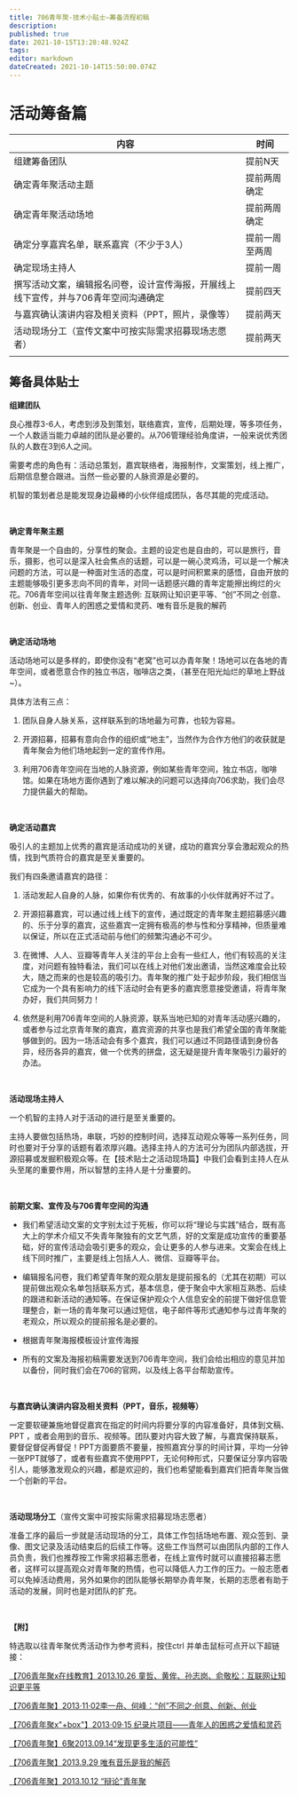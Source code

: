 ```yaml
---
title: 706青年聚-技术小贴士—筹备流程初稿
description: 
published: true
date: 2021-10-15T13:28:48.924Z
tags: 
editor: markdown
dateCreated: 2021-10-14T15:50:00.074Z
---
```


# 活动筹备篇



| 内容                                                         | 时间           |
| ------------------------------------------------------------ | -------------- |
| 组建筹备团队                                                 | 提前N天        |
| 确定青年聚活动主题                                           | 提前两周确定   |
| 确定青年聚活动场地                                           | 提前两周确定   |
| 确定分享嘉宾名单，联系嘉宾（不少于3人）                      | 提前一周至两周 |
| 确定现场主持人                                               | 提前一周       |
| 撰写活动文案，编辑报名问卷，设计宣传海报，开展线上线下宣传，并与706青年空间沟通确定 | 提前四天       |
| 与嘉宾确认演讲内容及相关资料（PPT，照片，录像等）            | 提前两天       |
| 活动现场分工（宣传文案中可按实际需求招募现场志愿者）         | 提前两天       |
|                                                              |                |



## 筹备具体贴士

**组建团队**

良心推荐3\-6人，考虑到涉及到策划，联络嘉宾，宣传，后期处理，等多项任务，一个人数适当能力卓越的团队是必要的。从706管理经验角度讲，一般来说优秀团队的人数在3到6人之间。

需要考虑的角色有：活动总策划，嘉宾联络者，海报制作，文案策划，线上推广，后期信息整合跟进。当然一些必要的人脉资源是必要的。

机智的策划者总是能发现身边最棒的小伙伴组成团队，各尽其能的完成活动。

<br>

**确定青年聚主题**

青年聚是一个自由的，分享性的聚会。主题的设定也是自由的，可以是旅行，音乐，摄影，也可以是深入社会焦点的话题，可以是一碗心灵鸡汤，可以是一个解决问题的方法，可以是一种面对生活的态度，可以是时间积累来的感悟，自由开放的主题能够吸引更多志向不同的青年，对同一话题感兴趣的青年定能擦出绚烂的火花。706青年空间以往青年聚主题选例: 互联网让知识更平等、“创”不同之·创意、创新、创业、青年人的困惑之爱情和灵药、唯有音乐是我的解药

<br>

**确定活动场地**

活动场地可以是多样的，即使你没有“老窝”也可以办青年聚！场地可以在各地的青年空间，或者愿意合作的独立书店，咖啡店之类，（甚至在阳光灿烂的草地上野战~）。

具体方法有三点：

1. 团队自身人脉关系，这样联系到的场地最为可靠，也较为容易。

2. 开源招募，招募有意向合作的组织或“地主”，当然作为合作方他们的收获就是青年聚会为他们场地起到一定的宣传作用。

3. 利用706青年空间在当地的人脉资源，例如某些青年空间，独立书店，咖啡馆。如果在场地方面你遇到了难以解决的问题可以选择向706求助，我们会尽力提供最大的帮助。

<br>

**确定活动嘉宾**

吸引人的主题加上优秀的嘉宾是活动成功的关键，成功的嘉宾分享会激起观众的热情，找到气质符合的嘉宾是至关重要的。

我们有四条邀请嘉宾的路径：

1. 活动发起人自身的人脉，如果你有优秀的、有故事的小伙伴就再好不过了。
2. 开源招募嘉宾，可以通过线上线下的宣传，通过既定的青年聚主题招募感兴趣的、乐于分享的嘉宾，这些嘉宾一定拥有极高的参与性和分享精神，但质量难以保证，所以在正式活动前与他们的频繁沟通必不可少。

3. 在微博、人人、豆瓣等青年人关注的平台上会有一些红人，他们有较高的关注度，对问题有独特看法，我们可以在线上对他们发出邀请，当然这难度会比较大，随之而来的也是较高的吸引力。青年聚的推广处于起步阶段，我们相信当它成为一个具有影响力的线下活动时会有更多的嘉宾愿意接受邀请，将青年聚办好，我们共同努力！

4. 依然是利用706青年空间的人脉资源，联系当地已知的对青年活动感兴趣的，或者参与过北京青年聚的嘉宾，嘉宾资源的共享也是我们希望全国的青年聚能够做到的。因为一场活动会有多个嘉宾，我们可以通过不同路径请到身份各异，经历各异的嘉宾，做一个优秀的拼盘，这无疑是提升青年聚吸引力最好的办法。

<br>

**活动现场主持人**

一个机智的主持人对于活动的进行是至关重要的。

主持人要做包括热场，串联，巧妙的控制时间，选择互动观众等等一系列任务，同时也要对于分享的话题有着浓厚兴趣。选择主持人的方法可分为团队内部选拔，开源招募或发掘积极观众等。在【技术贴士之活动现场篇】中我们会看到主持人在从头至尾的重要作用，所以智慧的主持人是十分重要的。

<br>

**前期文案、宣传及与706青年空间的沟通**

- 我们希望活动文案的文字别太过于死板，你可以将“理论与实践”结合，既有高大上的学术介绍又不失青年聚独有的文艺气质，好的文案是成功宣传的重要基础，好的宣传活动会吸引更多的观众，会让更多的人参与进来。文案会在线上线下同时推广，主要是线上包括人人、微信、豆瓣等平台。

- 编辑报名问卷，我们希望青年聚的观众朋友是提前报名的（尤其在初期）可以提前做出观众名单包括联系方式，基本信息，便于聚会中大家相互熟悉、后续的跟进和新活动的通知等。在保证保护观众个人信息安全的前提下做好信息管理整合，新一场的青年聚可以通过短信，电子邮件等形式通知参与过青年聚的老观众，所以观众的提前报名是必要的。

- 根据青年聚海报模板设计宣传海报

- 所有的文案及海报初稿需要发送到706青年空间，我们会给出相应的意见并加以备份，同时我们会在706的官网，以及线上各平台帮助宣传。

<br>

**与嘉宾确认演讲内容及相关资料（PPT，音乐，视频等）**

一定要软硬兼施地督促嘉宾在指定的时间内将要分享的内容准备好，具体到文稿、PPT ，或者会用到的音乐、视频等。团队要对内容大致了解，与嘉宾保持联系，要督促督促再督促！PPT方面要质不要量，按照嘉宾分享的时间计算，平均一分钟一张PPT就够了，或者有些嘉宾不使用PPT，无论何种形式，只要保证分享内容吸引人，能够激发观众的兴趣，都是欢迎的，我们也希望能看到嘉宾们把青年聚当做一个创新的平台。

<br>

**活动现场分工**（宣传文案中可按实际需求招募现场志愿者）

准备工序的最后一步就是活动现场的分工，具体工作包括场地布置、观众签到、录像、图文记录及活动结束后的后续工作等。这些工作当然可以由团队内部的工作人员负责，我们也推荐按工作需求招募志愿者，在线上宣传时就可以直接招募志愿者，这样可以提高观众对青年聚的热情，也可以降低人力工作的压力。一般志愿者可以免掉活动费用，另外如果你的团队能够长期举办青年聚，长期的志愿者有助于活动的发展，同时也是对团队的扩充。

<br>

**【附】**

特选取以往青年聚优秀活动作为参考资料，按住ctrl 并单击鼠标可点开以下超链接：

[【706青年聚x在线教育】2013\.10\.26 童哲、黄侔、孙志岗、俞敬松：互联网让知识更平等](http://page.renren.com/601261629/channel-noteshow-915850025?id=915850025&pid=601261629&)

[【706青年聚】2013·11·02李一舟、何峰：“创”不同之·创意、创新、创业](http://page.renren.com/601261629/channel-noteshow-916364580?id=916364580&pid=601261629&)

[【706青年聚x"\+box"】2013·09·15 纪录片项目——青年人的困惑之爱情和灵药](http://page.renren.com/601261629/channel-noteshow-913245268?id=913245268&pid=601261629&)

[【706青年聚】6聚2013\.09\.14“发现更多生活的可能性”](http://page.renren.com/601261629/channel-noteshow-913377645?id=913377645&pid=601261629&)

[【706青年聚】2013\.9\.29 唯有音乐是我的解药](http://page.renren.com/601261629/channel-noteshow-914344202?id=914344202&pid=601261629&)

[【706青年聚】2013\.10\.12 “辩论”青年聚](http://page.renren.com/601261629/channel-noteshow-915021420?id=915021420&pid=601261629&)

